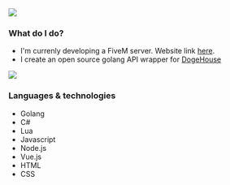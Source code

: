 <a href="https://github.com/Explooosion-code">
  <img align="center" src="https://github-readme-stats.vercel.app/api?username=Explooosion-code&hide=issues&count_private=true&show_icons=true&theme=dracula&custom_title=Hey%20I%27m%20Explooosion-code" />
</a>
  
### What do I do?
  * I'm currenly developing a FiveM server. Website link <a href="https://strefarp.net">here</a>.
  * I create an open source golang API wrapper for <a href="https://dogehouse.tv">DogeHouse</a>
   <a href="https://github.com/dogegarden/dogehousego">
    <img align="center" src="https://github-readme-stats.vercel.app/api/pin/?username=dogegarden&repo=dogehousego&theme=dracula" />
   </a>
  

### Languages & technologies
  * Golang
  * C#
  * Lua
  * Javascript
  * Node.js
  * Vue.js
  * HTML
  * CSS
 
